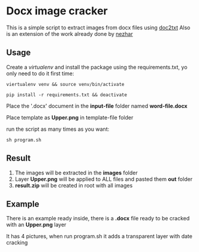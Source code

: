 # Docx image cracker

This is a simple script to extract images from docx files using [doc2txt](https://pypi.python.org/pypi/docx2txt/)
Also is an extension of the work already done by [nezhar](https://github.com/nezhar/docx-image-extractor)

## Usage

Create a *virtualenv* and install the package using the requirements.txt, yo only need to do it first time:
```
viertualenv venv && source venv/bin/activate
```

```
pip install -r requirements.txt && deactivate
```

Place the '.docx' document in the **input-file** folder named **word-file.docx**

Place template as **Upper.png** in template-file folder

run the script as many times as you want:
```
sh program.sh
```

## Result
1. The images will be extracted in the **images** folder
2. Layer **Upper.png** will be applied to ALL files and pasted them **out** folder
3. **result.zip** will be created in root with all images

## Example
There is an example ready inside, there is a **.docx** file ready to be cracked with an **Upper.png** layer

It has 4 pictures, when run program.sh it adds a transparent layer with date cracking

